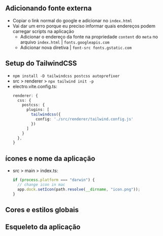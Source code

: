 ## Adicionando fonte externa

- Copiar o link normal do google e adicionar no `index.html`
- Vai dar um erro porque eu preciso informar quais endereços podem carregar scripts na aplicação
  - Adicionar o endereço da fonte na propriedade `content` do `meta` no arquivo `index.html` | `fonts.googleapis.com`
  - Adicionar nova diretiva | `font-src fonts.gstatic.com`

## Setup do TailwindCSS

- `npm install -D tailwindcss postcss autoprefixer`
- src > renderer > `npx tailwind init -p`
- electro.vite.config.ts:
  ```ts
  renderer: {
    css: {
      postcss: {
        plugins: [
          tailwindcss({
            config: './src/renderer/tailwind.config.js'
          })
        ]
      }
    },
  }
  ```

## ícones e nome da aplicação

- src > main > index.ts:
  ```ts
  if (process.platform === "darwin") {
    // change icon in mac
    app.dock.setIcon(path.resolve(__dirname, "icon.png"));
  }
  ```

## Cores e estilos globais

## Esqueleto da aplicação
